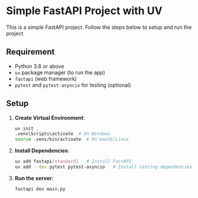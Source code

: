 # Simple FastAPI Project with UV
This is a simple FastAPI project. Follow the steps below to setup and run the project

## Requirement

- Python 3.8 or above
- `uv` package manager (to run the app)
- `fastapi` (web framework)
- `pytest` and `pytest-asyncio` for testing (optional)

## Setup

1. **Create Virtual Environment**:
    ```bash
    uv init . 
    .venv\Scripts\activate  # On Windows
    source .venv/bin/activate  # On macOS/Linux
    ```

2. **Install Dependencies**:
    ```bash
    uv add fastapi[standard]   # Install FastAPI
    uv add --dev pytest pytest-asyncio   # Install testing dependencies
    ```

3. **Run the server**:
    ```bash
    fastapi dev main.py
    ```
